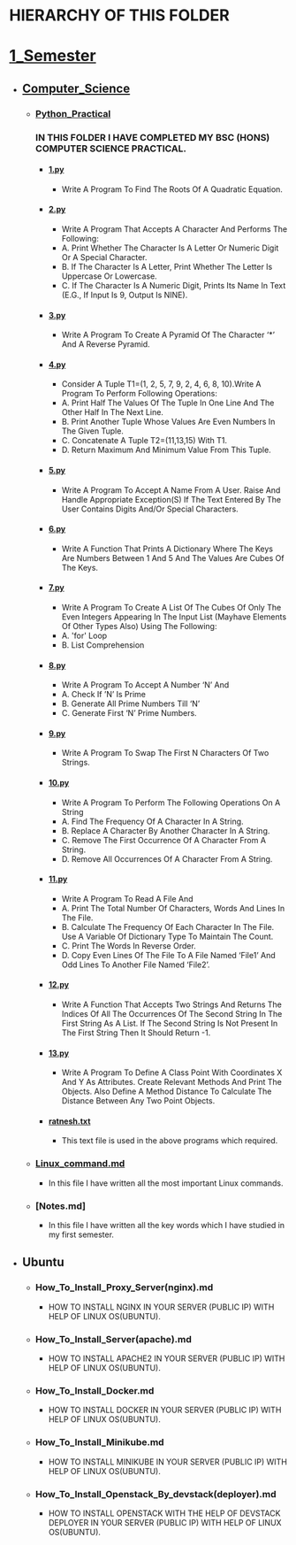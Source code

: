 # HIERARCHY OF THIS FOLDER
# [1_Semester](https://github.com/16ratneshkumar/1_Year/blob/main/1_Semester)
   - ## [Computer_Science](https://github.com/16ratneshkumar/1_Year/blob/main/1_Semester/Computer_Science)
       - ### [Python_Practical](https://github.com/16ratneshkumar/1_Year/blob/main/1_Semester/Computer_Science/Python_Practical)
          <h3> IN THIS FOLDER I HAVE COMPLETED MY BSC (HONS) COMPUTER SCIENCE PRACTICAL. </h3>

           - #### [1.py](https://github.com/16ratneshkumar/1_Year/blob/main/1_Semester/Computer_Science/Python_Practical/1.py)
                - Write A Program To Find The Roots Of A Quadratic Equation.
           - #### [2.py](https://github.com/16ratneshkumar/1_Year/blob/main/1_Semester/Computer_Science/Python_Practical/2.py)
                - Write A Program That Accepts A Character And Performs The Following:
                - A. Print Whether The Character Is A Letter Or Numeric Digit Or A Special Character.
                - B. If The Character Is A Letter, Print Whether The Letter Is Uppercase Or Lowercase.
                - C. If The Character Is A Numeric Digit, Prints Its Name In Text (E.G., If Input Is 9, Output Is NINE).
           - #### [3.py](https://github.com/16ratneshkumar/1_Year/blob/main/1_Semester/Computer_Science/Python_Practical/3.py)
                - Write A Program To Create A Pyramid Of The Character ‘*’ And A Reverse Pyramid.
           - #### [4.py](https://github.com/16ratneshkumar/1_Year/blob/main/1_Semester/Computer_Science/Python_Practical/4.py)
                - Consider A Tuple T1=(1, 2, 5, 7, 9, 2, 4, 6, 8, 10).Write A Program To Perform Following Operations:
                - A. Print Half The Values Of The Tuple In One Line And The Other Half In The Next Line.
                - B. Print Another Tuple Whose Values Are Even Numbers In The Given Tuple.
                - C. Concatenate A Tuple T2=(11,13,15) With T1.
                - D. Return Maximum And Minimum Value From This Tuple.
           - #### [5.py](https://github.com/16ratneshkumar/1_Year/blob/main/1_Semester/Computer_Science/Python_Practical/5.py)
                - Write A Program To Accept A Name From A User. Raise And Handle Appropriate Exception(S) If The Text Entered By The User Contains Digits And/Or Special Characters.
           - #### [6.py](https://github.com/16ratneshkumar/1_Year/blob/main/1_Semester/Computer_Science/Python_Practical/6.py)
                - Write A Function That Prints A Dictionary Where The Keys Are Numbers Between 1 And 5 And The Values Are Cubes Of The Keys.
           - #### [7.py](https://github.com/16ratneshkumar/1_Year/blob/main/1_Semester/Computer_Science/Python_Practical/7.py)
                - Write A Program To Create A List Of The Cubes Of Only The Even Integers Appearing In The Input List (Mayhave Elements Of Other Types Also) Using The Following:
                - A. 'for' Loop
                - B. List Comprehension
           - #### [8.py](https://github.com/16ratneshkumar/1_Year/blob/main/1_Semester/Computer_Science/Python_Practical/8.py)
                - Write A Program To Accept A Number ‘N’ And
                - A. Check If ’N’ Is Prime
                - B. Generate All Prime Numbers Till ‘N’
                - C. Generate First ‘N’ Prime Numbers.
           - #### [9.py](https://github.com/16ratneshkumar/1_Year/blob/main/1_Semester/Computer_Science/Python_Practical/9.py)
                - Write A Program To Swap The First N Characters Of Two Strings.
           - #### [10.py](https://github.com/16ratneshkumar/1_Year/blob/main/1_Semester/Computer_Science/Python_Practical/10.py)
                - Write A Program To Perform The Following Operations On A String
                - A. Find The Frequency Of A Character In A String.
                - B. Replace A Character By Another Character In A String.
                - C. Remove The First Occurrence Of A Character From A String.
                - D. Remove All Occurrences Of A Character From A String.
           - #### [11.py](https://github.com/16ratneshkumar/1_Year/blob/main/1_Semester/Computer_Science/Python_Practical/11.py)
                - Write A Program To Read A File And
                - A. Print The Total Number Of Characters, Words And Lines In The File.
                - B. Calculate The Frequency Of Each Character In The File. Use A Variable Of Dictionary Type To Maintain The Count.
                - C. Print The Words In Reverse Order.
                - D. Copy Even Lines Of The File To A File Named ‘File1’ And Odd Lines To Another File Named ‘File2’.
           - #### [12.py](https://github.com/16ratneshkumar/1_Year/blob/main/1_Semester/Computer_Science/Python_Practical/12.py)
                - Write A Function That Accepts Two Strings And Returns The Indices Of All The Occurrences Of The Second String In The First String As A List. If The Second String Is Not Present In The First String Then It Should Return -1.
           - #### [13.py](https://github.com/16ratneshkumar/1_Year/blob/main/1_Semester/Computer_Science/Python_Practical/13.py)
                - Write A Program To Define A Class Point With Coordinates X And Y As Attributes. Create Relevant Methods And Print The Objects. Also Define A Method Distance To Calculate The Distance Between Any Two Point Objects.
           - #### [ratnesh.txt](https://github.com/16ratneshkumar/1_Year/blob/main/1_Semester/Computer_Science/Python_Practical/ratnesh.txt)
                - This text file is used in the above programs which required. 
       - ### [Linux_command.md](https://github.com/16ratneshkumar/1_Year/blob/main/1_Semester/Computer_Science/)
           - In this file I have written all the most important Linux commands.
       - ### [Notes.md]
           - In this file I have written all the key words which I have studied in my first semester.
   - ## Ubuntu
       - ### How_To_Install_Proxy_Server(nginx).md
           - HOW TO INSTALL NGINX IN YOUR SERVER (PUBLIC IP) WITH HELP OF LINUX OS(UBUNTU).
       - ### How_To_Install_Server(apache).md
           - HOW TO INSTALL APACHE2 IN YOUR SERVER (PUBLIC IP) WITH HELP OF LINUX OS(UBUNTU).
       - ### How_To_Install_Docker.md
           - HOW TO INSTALL DOCKER IN YOUR SERVER (PUBLIC IP) WITH HELP OF LINUX OS(UBUNTU).
       - ### How_To_Install_Minikube.md
           - HOW TO INSTALL MINIKUBE IN YOUR SERVER (PUBLIC IP) WITH HELP OF LINUX OS(UBUNTU).
       - ### How_To_Install_Openstack_By_devstack(deployer).md
           - HOW TO INSTALL OPENSTACK WITH THE HELP OF DEVSTACK DEPLOYER IN YOUR SERVER (PUBLIC IP) WITH HELP OF LINUX OS(UBUNTU).
